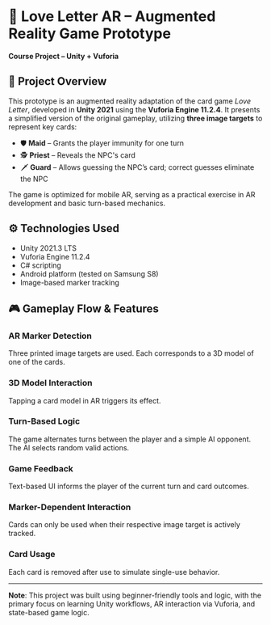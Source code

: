 # 📱 Love Letter AR – Augmented Reality Game Prototype  
**Course Project – Unity + Vuforia**

## 🧩 Project Overview  
This prototype is an augmented reality adaptation of the card game *Love Letter*, developed in **Unity 2021** using the **Vuforia Engine 11.2.4**. It presents a simplified version of the original gameplay, utilizing **three image targets** to represent key cards:

- 🛡️ **Maid** – Grants the player immunity for one turn  
- 🕵️ **Priest** – Reveals the NPC's card  
- 🗡️ **Guard** – Allows guessing the NPC’s card; correct guesses eliminate the NPC  

The game is optimized for mobile AR, serving as a practical exercise in AR development and basic turn-based mechanics.

## ⚙️ Technologies Used  
- Unity 2021.3 LTS  
- Vuforia Engine 11.2.4  
- C# scripting  
- Android platform (tested on Samsung S8)  
- Image-based marker tracking  

## 🎮 Gameplay Flow & Features  

### AR Marker Detection  
Three printed image targets are used. Each corresponds to a 3D model of one of the cards.

### 3D Model Interaction  
Tapping a card model in AR triggers its effect.

### Turn-Based Logic  
The game alternates turns between the player and a simple AI opponent. The AI selects random valid actions.

### Game Feedback  
Text-based UI informs the player of the current turn and card outcomes.

### Marker-Dependent Interaction  
Cards can only be used when their respective image target is actively tracked.

### Card Usage  
Each card is removed after use to simulate single-use behavior.

---

**Note**: This project was built using beginner-friendly tools and logic, with the primary focus on learning Unity workflows, AR interaction via Vuforia, and state-based game logic.
